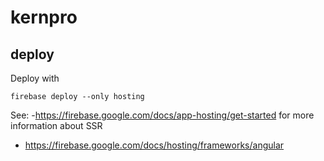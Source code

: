 # kernpro

## deploy

Deploy with

```
firebase deploy --only hosting
```

See: 
  -https://firebase.google.com/docs/app-hosting/get-started for more information about SSR
  - https://firebase.google.com/docs/hosting/frameworks/angular